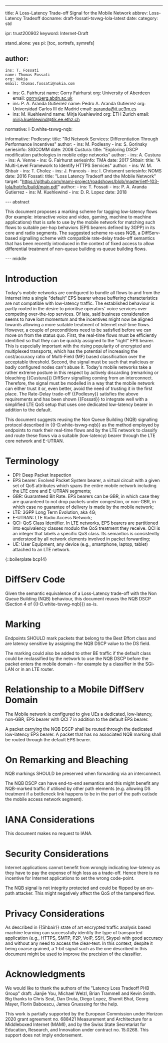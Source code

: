 ---
title: A Loss-Latency Trade-off Signal for the Mobile Network
abbrev: Loss-Latency Tradeoff
docname: draft-fossati-tsvwg-lola-latest
date:
category: std

ipr: trust200902
keyword: Internet-Draft

stand_alone: yes
pi: [toc, sortrefs, symrefs]

author:
  -
    ins: T. Fossati
    name: Thomas Fossati
    org: Nokia
    email: thomas.fossati@nokia.com
  -
    ins: G. Fairhurst
    name: Gorry Fairhurst
    org: University of Aberdeen
    email: gorry@erg.abdn.ac.uk
  -
    ins: P. A. Aranda Gutierrez
    name: Pedro A. Aranda Gutierrez
    org: Universidad Carlos III de Madrid
    email: paranda@it.uc3m.es
  -
    ins: M. Kuehlewind
    name: Mirja Kuehlewind
    org: ETH Zurich
    email: mirja.kuehlewind@tik.ee.ethz.ch

normative:
    I-D.white-tsvwg-nqb:

informative:
    Podlesny:
      title: "Rd Network Services: Differentiation Through Performance Incentives"
      author:
        -
          ins: M. Podlesny
        -
          ins: S. Gorinsky
      seriesinfo: SIGCOMM
      date: 2008
    Custura:
      title: "Exploring DSCP modification pathologies in mobile edge networks"
      author:
        -
          ins: A. Custura
        -
          ins: A. Venne
        -
          ins: G. Fairhurst
      seriesinfo: TMA
      date: 2017
    Shbair:
      title: "A Multi-Level Framework to Identify HTTPS Services"
      author:
        -
          ins: W. M. Shbair
        -
          ins: T. Cholez
        -
          ins: J. Francois
        -
          ins: I. Chrisment
      seriesinfo: NOMS
      date: 2016
    Fossati:
      title: "Loss Latency Tradeoff and the Mobile Network"
      target: "https://github.com/mami-project/roadshows/blob/master/ietf-103-lola/hotrfc/build/main.pdf"
      author:
        -
          ins: T. Fossati
        -
          ins: P. A. Aranda Gutierrez
        -
          ins: M. Kuehlewind
        -
          ins: D. R. Lopez
      date: 2018

--- abstract

This document proposes a marking scheme for tagging low-latency flows (for
example: interactive voice and video, gaming, machine to machine applications)
that is safe to use by the mobile network for matching such flows to suitable
per-hop behaviors (EPS bearers defined by 3GPP) in its core and radio
segments.  The suggested scheme re-uses NQB, a DiffServ-based signalling
scheme with compatible rate-delay trade-off semantics that has been recently
introduced in the context of fixed access to allow differential treatment of
non-queue building vs queue building flows.

--- middle

# Introduction

Today's mobile networks are configured to bundle all flows to and from the
Internet into a single "default" EPS bearer whose buffering characteristics
are not compatible with low-latency traffic.  The established behaviour is
partly rooted in the desire to prioritise operators' voice services over
competing over-the-top services.  Of late, said business consideration seems
to have lost momentum and the incentives might now be aligned towards allowing
a more suitable treatment of Internet real-time flows.  However, a couple of
preconditions need to be satisfied before we can move on from the status quo.
First, the real-time flows must be efficiently identified so that they can be
quickly assigned to the "right" EPS bearer.  This is especially important with
the rising popularity of encrypted and multiplexed transports, which has the
potential of increasing the cost/accuracy ratio of Multi-Field (MF) based
classification over the acceptable threshold.  Second, the signal must be such
that malicious or badly configured nodes can't abuse it.  Today's mobile
networks take a rather extreme posture in this respect by actively discarding
(remarking or bleaching {{Custura}}) DiffServ signalling coming from an
interconnect.  Therefore, the signal must be modelled in a way that the mobile
network can either trust it or, even better, avoid the need of trusting it in
the first place.  The Rate-Delay trade-off {{Podlesny}} satisfies the above
requirements and has been shown {{Fossati}} to integrate well with a
simplified LTE QoS setup that uses one dedicated low-latency bearer in
addition to the default.

This document suggests reusing the Non Queue Building (NQB) signalling
protocol described in {{I-D.white-tsvwg-nqb}} as the method employed by
endpoints to mark their real-time flows and by the LTE network to classify and
route these flows via a suitable (low-latency) bearer through the LTE core
network and E-UTRAN.

# Terminology

- DPI: Deep Packet Inspection
- EPS bearer: Evolved Packet System bearer, a virtual circuit with a given set
  of QoS attributes which spans the entire mobile network including the LTE
  core and E-UTRAN segments;
- GBR: Guaranteed Bit Rate.  EPS bearers can be GBR, in which case they are
  guaranteed to not drop packets under congestion, or non-GBR, in which case
  no guarantee of delivery is made by the mobile network;
- LTE: 3GPP Long Term Evolution, aka 4G;
- E-UTRAN: LTE Radio Access Network;
- QCI: QoS Class Identifier.  In LTE networks, EPS bearers are partitioned
  into equivalency classes modulo the QoS treatment they receive.  QCI is an
  integer that labels a specific QoS class.  Its semantics is consistently
  understood by all network elements involved in packet forwarding;
- UE: User Equipment, any device (e.g., smartphone, laptop, tablet) attached
  to an LTE network.

{::boilerplate bcp14}

# DiffServ Code

Given the semantic equivalence of a Loss-Latency trade-off with the Non Queue
Building (NQB) behaviour, this document reuses the NQB DSCP (Section 4 of
{{I-D.white-tsvwg-nqb}}) as-is.

# Marking

Endpoints SHOULD mark packets that belong to the Best Effort class and
are latency sensitive by assigning the NQB DSCP value to the DS field.

The marking could also be added to other BE traffic if the default class could
be reclassified by the network to use the NQB DSCP before the packet enters
the mobile domain - for example by a classifier in the SGi-LAN or in an LTE
router.

# Relationship to a Mobile DiffServ Domain

The Mobile network is configured to give UEs a dedicated, low-latency, non-GBR,
EPS bearer with QCI 7 in addition to the default EPS bearer.

A packet carrying the NQB DSCP shall be routed through the dedicated
low-latency EPS bearer.  A packet that has no associated NQB marking shall be
routed through the default EPS bearer.

# On Remarking and Bleaching

NQB markings SHOULD be preserved when forwarding via an interconnect.

The NQB DSCP can have end-to-end semantics and this might benefit any
NQB-marked traffic if utilised by other path elements (e.g. allowing DS
treatment if a bottleneck link happens to be in the part of the path outisde
the mobile access network segment).

# IANA Considerations

This document makes no request to IANA.

# Security Considerations

Internet applications cannot benefit from wrongly indicating low-latency as
they have to pay the expense of high loss as a trade-off.  Hence there is no
incentive for Internet applications to set the wrong code-point.

The NQB signal is not integrity protected and could be flipped by an on-path
attacker.  This might negatively affect the QoS of the tampered flow.

# Privacy Considerations

As described in {{Shbair}} state of art encrypted traffic analysis based
machine learning can successfully identify the type of transported application
(e.g., HTTPS, SMTP, P2P, VoIP, SSH, Skype) with good accuracy and without any
need to access the clear-text.  In this context, despite it being coarse
grained, a 1-bit signal such as the one described in this document might be
used to improve the precision of the classifier.

# Acknowledgments

We would like to thank the authors of the "Latency Loss Tradeoff PHB Group"
draft: Jianjie You, Michael Welzl, Brian Trammell and Kevin Smith.  Big thanks
to Chris Seal, Dan Druta, Diego Lopez, Shamit Bhat, Georg Mayer, Florin
Baboescu, James Gruessing for the help.

This work is partially supported by the European Commission under Horizon 2020
grant agreement no. 688421 Measurement and Architecture for a Middleboxed
Internet (MAMI), and by the Swiss State Secretariat for Education, Research,
and Innovation under contract no. 15.0268.  This support does not imply
endorsement.
